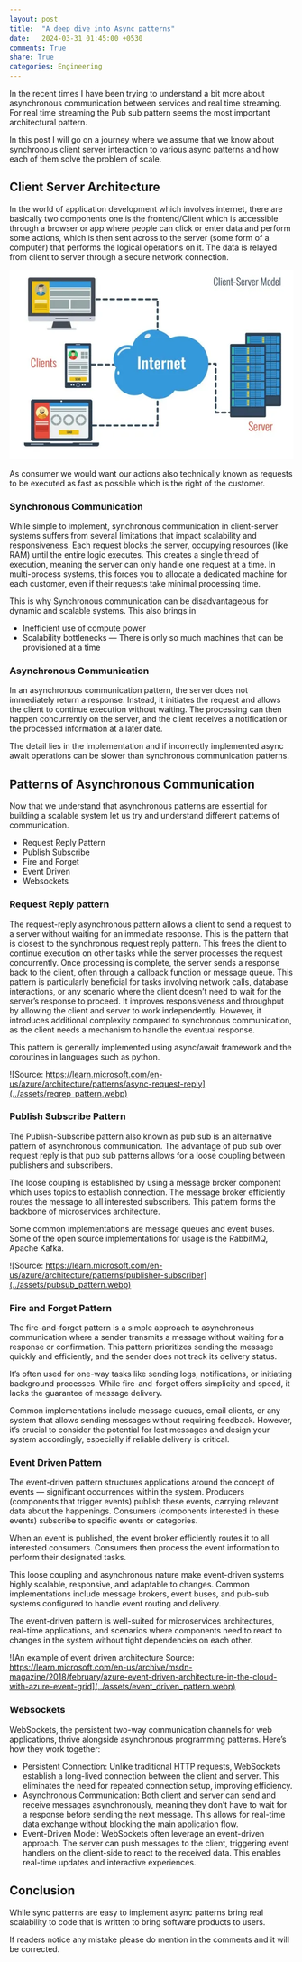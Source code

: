 ```yaml
---
layout: post
title:  "A deep dive into Async patterns"
date:   2024-03-31 01:45:00 +0530
comments: True
share: True
categories: Engineering
---
```


In the recent times I have been trying to understand a bit more about asynchronous communication between services and real time streaming. For real time streaming the Pub sub pattern seems the most important architectural pattern.

In this post I will go on a journey where we assume that we know about synchronous client server interaction to various async patterns and how each of them solve the problem of scale.

## Client Server Architecture

In the world of application development which involves internet, there are basically two components one is the frontend/Client which is accessible through a browser or app where people can click or enter data and perform some actions, which is then sent across to the server (some form of a computer) that performs the logical operations on it. The data is relayed from client to server through a secure network connection.


![A simple example of Client Server Model](../assets/CSarch.webp)

As consumer we would want our actions also technically known as requests to be executed as fast as possible which is the right of the customer.

### Synchronous Communication
While simple to implement, synchronous communication in client-server systems suffers from several limitations that impact scalability and responsiveness. Each request blocks the server, occupying resources (like RAM) until the entire logic executes. This creates a single thread of execution, meaning the server can only handle one request at a time. In multi-process systems, this forces you to allocate a dedicated machine for each customer, even if their requests take minimal processing time.

This is why Synchronous communication can be disadvantageous for dynamic and scalable systems. This also brings in

- Inefficient use of compute power
- Scalability bottlenecks — There is only so much machines that can be provisioned at a time

### Asynchronous Communication
In an asynchronous communication pattern, the server does not immediately return a response. Instead, it initiates the request and allows the client to continue execution without waiting. The processing can then happen concurrently on the server, and the client receives a notification or the processed information at a later date.

The detail lies in the implementation and if incorrectly implemented async await operations can be slower than synchronous communication patterns.

## Patterns of Asynchronous Communication
Now that we understand that asynchronous patterns are essential for building a scalable system let us try and understand different patterns of communication.

- Request Reply Pattern
- Publish Subscribe
- Fire and Forget
- Event Driven
- Websockets

### Request Reply pattern
The request-reply asynchronous pattern allows a client to send a request to a server without waiting for an immediate response. This is the pattern that is closest to the synchronous request reply pattern. This frees the client to continue execution on other tasks while the server processes the request concurrently. Once processing is complete, the server sends a response back to the client, often through a callback function or message queue. This pattern is particularly beneficial for tasks involving network calls, database interactions, or any scenario where the client doesn’t need to wait for the server’s response to proceed. It improves responsiveness and throughput by allowing the client and server to work independently. However, it introduces additional complexity compared to synchronous communication, as the client needs a mechanism to handle the eventual response.

This pattern is generally implemented using async/await framework and the coroutines in languages such as python.


![Source: https://learn.microsoft.com/en-us/azure/architecture/patterns/async-request-reply](../assets/reqrep_pattern.webp)

### Publish Subscribe Pattern
The Publish-Subscribe pattern also known as pub sub is an alternative pattern of asynchronous communication. The advantage of pub sub over request reply is that pub sub patterns allows for a loose coupling between publishers and subscribers.

The loose coupling is established by using a message broker component which uses topics to establish connection. The message broker efficiently routes the message to all interested subscribers. This pattern forms the backbone of microservices architecture.

Some common implementations are message queues and event buses. Some of the open source implementations for usage is the RabbitMQ, Apache Kafka.


![Source: https://learn.microsoft.com/en-us/azure/architecture/patterns/publisher-subscriber](../assets/pubsub_pattern.webp)

### Fire and Forget Pattern
The fire-and-forget pattern is a simple approach to asynchronous communication where a sender transmits a message without waiting for a response or confirmation. This pattern prioritizes sending the message quickly and efficiently, and the sender does not track its delivery status.

It’s often used for one-way tasks like sending logs, notifications, or initiating background processes. While fire-and-forget offers simplicity and speed, it lacks the guarantee of message delivery.

Common implementations include message queues, email clients, or any system that allows sending messages without requiring feedback. However, it’s crucial to consider the potential for lost messages and design your system accordingly, especially if reliable delivery is critical.

### Event Driven Pattern
The event-driven pattern structures applications around the concept of events — significant occurrences within the system. Producers (components that trigger events) publish these events, carrying relevant data about the happenings. Consumers (components interested in these events) subscribe to specific events or categories.

When an event is published, the event broker efficiently routes it to all interested consumers. Consumers then process the event information to perform their designated tasks.

This loose coupling and asynchronous nature make event-driven systems highly scalable, responsive, and adaptable to changes. Common implementations include message brokers, event buses, and pub-sub systems configured to handle event routing and delivery.

The event-driven pattern is well-suited for microservices architectures, real-time applications, and scenarios where components need to react to changes in the system without tight dependencies on each other.


![An example of event driven architecture Source: https://learn.microsoft.com/en-us/archive/msdn-magazine/2018/february/azure-event-driven-architecture-in-the-cloud-with-azure-event-grid](../assets/event_driven_pattern.webp)

### Websockets
WebSockets, the persistent two-way communication channels for web applications, thrive alongside asynchronous programming patterns. Here’s how they work together:

- Persistent Connection: Unlike traditional HTTP requests, WebSockets establish a long-lived connection between the client and server. This eliminates the need for repeated connection setup, improving efficiency.
- Asynchronous Communication: Both client and server can send and receive messages asynchronously, meaning they don’t have to wait for a response before sending the next message. This allows for real-time data exchange without blocking the main application flow.
- Event-Driven Model: WebSockets often leverage an event-driven approach. The server can push messages to the client, triggering event handlers on the client-side to react to the received data. This enables real-time updates and interactive experiences.

## Conclusion
While sync patterns are easy to implement async patterns bring real scalability to code that is written to bring software products to users.

If readers notice any mistake please do mention in the comments and it will be corrected. 